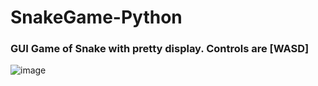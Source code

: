 # SnakeGame-Python
### GUI Game of Snake with pretty display. Controls are [WASD]
![image](https://github.com/user-attachments/assets/ae42652e-6165-4eab-bc77-60929f2f31cf)

